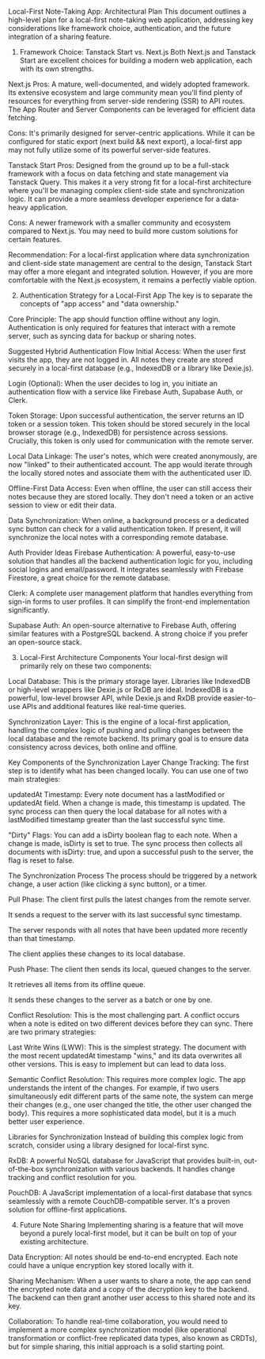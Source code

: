 Local-First Note-Taking App: Architectural Plan
This document outlines a high-level plan for a local-first note-taking web application, addressing key considerations like framework choice, authentication, and the future integration of a sharing feature.

1. Framework Choice: Tanstack Start vs. Next.js
   Both Next.js and Tanstack Start are excellent choices for building a modern web application, each with its own strengths.

Next.js
Pros: A mature, well-documented, and widely adopted framework. Its extensive ecosystem and large community mean you'll find plenty of resources for everything from server-side rendering (SSR) to API routes. The App Router and Server Components can be leveraged for efficient data fetching.

Cons: It's primarily designed for server-centric applications. While it can be configured for static export (next build && next export), a local-first app may not fully utilize some of its powerful server-side features.

Tanstack Start
Pros: Designed from the ground up to be a full-stack framework with a focus on data fetching and state management via Tanstack Query. This makes it a very strong fit for a local-first architecture where you'll be managing complex client-side state and synchronization logic. It can provide a more seamless developer experience for a data-heavy application.

Cons: A newer framework with a smaller community and ecosystem compared to Next.js. You may need to build more custom solutions for certain features.

Recommendation: For a local-first application where data synchronization and client-side state management are central to the design, Tanstack Start may offer a more elegant and integrated solution. However, if you are more comfortable with the Next.js ecosystem, it remains a perfectly viable option.

2. Authentication Strategy for a Local-First App
   The key is to separate the concepts of "app access" and "data ownership."

Core Principle: The app should function offline without any login. Authentication is only required for features that interact with a remote server, such as syncing data for backup or sharing notes.

Suggested Hybrid Authentication Flow
Initial Access: When the user first visits the app, they are not logged in. All notes they create are stored securely in a local-first database (e.g., IndexedDB or a library like Dexie.js).

Login (Optional): When the user decides to log in, you initiate an authentication flow with a service like Firebase Auth, Supabase Auth, or Clerk.

Token Storage: Upon successful authentication, the server returns an ID token or a session token. This token should be stored securely in the local browser storage (e.g., IndexedDB) for persistence across sessions. Crucially, this token is only used for communication with the remote server.

Local Data Linkage: The user's notes, which were created anonymously, are now "linked" to their authenticated account. The app would iterate through the locally stored notes and associate them with the authenticated user ID.

Offline-First Data Access: Even when offline, the user can still access their notes because they are stored locally. They don't need a token or an active session to view or edit their data.

Data Synchronization: When online, a background process or a dedicated sync button can check for a valid authentication token. If present, it will synchronize the local notes with a corresponding remote database.

Auth Provider Ideas
Firebase Authentication: A powerful, easy-to-use solution that handles all the backend authentication logic for you, including social logins and email/password. It integrates seamlessly with Firebase Firestore, a great choice for the remote database.

Clerk: A complete user management platform that handles everything from sign-in forms to user profiles. It can simplify the front-end implementation significantly.

Supabase Auth: An open-source alternative to Firebase Auth, offering similar features with a PostgreSQL backend. A strong choice if you prefer an open-source stack.

3. Local-First Architecture Components
   Your local-first design will primarily rely on these two components:

Local Database: This is the primary storage layer. Libraries like IndexedDB or high-level wrappers like Dexie.js or RxDB are ideal. IndexedDB is a powerful, low-level browser API, while Dexie.js and RxDB provide easier-to-use APIs and additional features like real-time queries.

Synchronization Layer: This is the engine of a local-first application, handling the complex logic of pushing and pulling changes between the local database and the remote backend. Its primary goal is to ensure data consistency across devices, both online and offline.

Key Components of the Synchronization Layer
Change Tracking: The first step is to identify what has been changed locally. You can use one of two main strategies:

updatedAt Timestamp: Every note document has a lastModified or updatedAt field. When a change is made, this timestamp is updated. The sync process can then query the local database for all notes with a lastModified timestamp greater than the last successful sync time.

"Dirty" Flags: You can add a isDirty boolean flag to each note. When a change is made, isDirty is set to true. The sync process then collects all documents with isDirty: true, and upon a successful push to the server, the flag is reset to false.

The Synchronization Process
The process should be triggered by a network change, a user action (like clicking a sync button), or a timer.

Pull Phase: The client first pulls the latest changes from the remote server.

It sends a request to the server with its last successful sync timestamp.

The server responds with all notes that have been updated more recently than that timestamp.

The client applies these changes to its local database.

Push Phase: The client then sends its local, queued changes to the server.

It retrieves all items from its offline queue.

It sends these changes to the server as a batch or one by one.

Conflict Resolution: This is the most challenging part. A conflict occurs when a note is edited on two different devices before they can sync. There are two primary strategies:

Last Write Wins (LWW): This is the simplest strategy. The document with the most recent updatedAt timestamp "wins," and its data overwrites all other versions. This is easy to implement but can lead to data loss.

Semantic Conflict Resolution: This requires more complex logic. The app understands the intent of the changes. For example, if two users simultaneously edit different parts of the same note, the system can merge their changes (e.g., one user changed the title, the other user changed the body). This requires a more sophisticated data model, but it is a much better user experience.

Libraries for Synchronization
Instead of building this complex logic from scratch, consider using a library designed for local-first sync.

RxDB: A powerful NoSQL database for JavaScript that provides built-in, out-of-the-box synchronization with various backends. It handles change tracking and conflict resolution for you.

PouchDB: A JavaScript implementation of a local-first database that syncs seamlessly with a remote CouchDB-compatible server. It's a proven solution for offline-first applications.

4. Future Note Sharing
   Implementing sharing is a feature that will move beyond a purely local-first model, but it can be built on top of your existing architecture.

Data Encryption: All notes should be end-to-end encrypted. Each note could have a unique encryption key stored locally with it.

Sharing Mechanism: When a user wants to share a note, the app can send the encrypted note data and a copy of the decryption key to the backend. The backend can then grant another user access to this shared note and its key.

Collaboration: To handle real-time collaboration, you would need to implement a more complex synchronization model (like operational transformation or conflict-free replicated data types, also known as CRDTs), but for simple sharing, this initial approach is a solid starting point.
